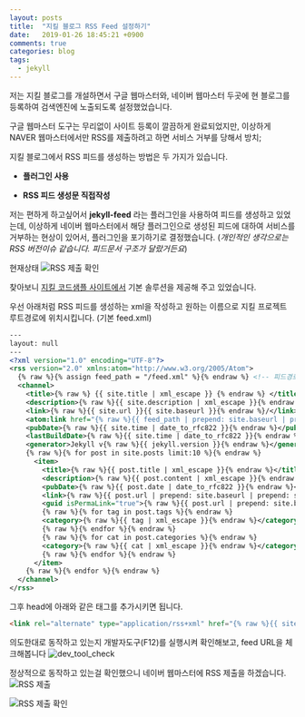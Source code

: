 ```yaml
---
layout: posts
title:  "지킬 블로그 RSS Feed 설정하기"
date:   2019-01-26 18:45:21 +0900
comments: true
categories: blog
tags:
  - jekyll
---
```


저는 지킬 블로그를 개설하면서 구글 웹마스터와, 네이버 웹마스터 두곳에 현 블로그를 등록하여 검색엔진에 노출되도록 설정했었습니다.

구글 웹마스터 도구는 무리없이 사이트 등록이 깔끔하게 완료되었지만, 이상하게 NAVER 웹마스터에서만 RSS를 제출하려고 하면 서비스 거부를 당해서 방치;

지킬 블로그에서 RSS 피드를 생성하는 방법은 두 가지가 있습니다.

- **플러그인 사용**

- **RSS 피드 생성문 직접작성**

저는 편하게 하고싶어서 **jekyll-feed** 라는 플러그인을 사용하여 피드를 생성하고 있었는데, 이상하게 네이버 웹마스터에서 해당 플러그인으로 생성된 피드에 대하여 서비스를 거부하는 현상이 있어서, 플러그인을 포기하기로 결정했습니다. (*개인적인 생각으로는 RSS 버전이슈 같습니다. 피드문서 구조가 달랐거든요*)


현재상태
![RSS 제출 확인](https://user-images.githubusercontent.com/25237661/51785372-3cc90d00-219a-11e9-8afa-c70cbb441b76.jpg)


찾아보니 [지킬 코드샘플 사이트에서](https://jekyllcodex.org/without-plugin/rss-feed/) 기본 솔루션을 제공해 주고 있었습니다.

우선 아래처럼 RSS 피드를 생성하는 xml을 작성하고 원하는 이름으로 지킬 프로젝트 루트경로에 위치시킵니다. (기본 feed.xml)
```xml
---
layout: null
---
<?xml version="1.0" encoding="UTF-8"?>
<rss version="2.0" xmlns:atom="http://www.w3.org/2005/Atom">
  {% raw %}{% assign feed_path = "/feed.xml" %}{% endraw %} <!-- 피드경로 명시 -->
  <channel>
    <title>{% raw %} {{ site.title | xml_escape }} {% endraw %} </title>
    <description>{% raw %}{{ site.description | xml_escape }}{% endraw %}</description>
    <link>{% raw %}{{ site.url }}{{ site.baseurl }}{% endraw %}/</link>
    <atom:link href="{% raw %}{{ feed_path | prepend: site.baseurl | prepend: site.url }}{% endraw %}" rel="self" type="application/rss+xml"/>
    <pubDate>{% raw %}{{ site.time | date_to_rfc822 }}{% endraw %}</pubDate>
    <lastBuildDate>{% raw %}{{ site.time | date_to_rfc822 }}{% endraw %}</lastBuildDate>
    <generator>Jekyll v{% raw %}{{ jekyll.version }}{% endraw %}</generator>
    {% raw %}{% for post in site.posts limit:10 %}{% endraw %}
      <item>
        <title>{% raw %}{{ post.title | xml_escape }}{% endraw %}</title>
        <description>{% raw %}{{ post.content | xml_escape }}{% endraw %}</description>
        <pubDate>{% raw %}{{ post.date | date_to_rfc822 }}{% endraw %}</pubDate>
        <link>{% raw %}{{ post.url | prepend: site.baseurl | prepend: site.url }}{% endraw %}</link>
        <guid isPermaLink="true">{% raw %}{{ post.url | prepend: site.baseurl | prepend: site.url }}{% endraw %}</guid>
        {% raw %}{% for tag in post.tags %}{% endraw %}
        <category>{% raw %}{{ tag | xml_escape }}{% endraw %}</category>
        {% raw %}{% endfor %}{% endraw %}
        {% raw %}{% for cat in post.categories %}{% endraw %}
        <category>{% raw %}{{ cat | xml_escape }}{% endraw %}</category>
        {% raw %}{% endfor %}{% endraw %}
      </item>
    {% raw %}{% endfor %}{% endraw %}
  </channel>
</rss>
```

그후 head에 아래와 같은 태그를 추가시키면 됩니다.
```html
<link rel="alternate" type="application/rss+xml" href="{% raw %}{{ site.url }}{% endraw %}/feed.xml" title="{% raw %}{{ site.title }}{% endraw %} Feed">
```

의도한대로 동작하고 있는지 개발자도구(F12)를 실행시켜 확인해보고, feed URL을 체크해봅니다
![dev_tool_check](https://user-images.githubusercontent.com/25237661/51785473-95e57080-219b-11e9-9e01-8435e8952128.jpg)


정상적으로 동작하고 있는걸 확인했으니 네이버 웹마스터에 RSS 제출을 하겠습니다.
![RSS 제출](https://user-images.githubusercontent.com/25237661/51785371-3c307680-219a-11e9-99bb-fdfc60634a2b.jpg)

![RSS 제출 확인](https://user-images.githubusercontent.com/25237661/51785529-93374b00-219c-11e9-8fa6-6a1f7dcfa826.jpg)
